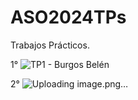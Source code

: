 # ASO2024TPs

Trabajos Prácticos.

1° ![TP1 - Burgos Belén](https://github.com/belenburgos20/ASO2024TPs/assets/167141409/3850d3d4-9ca5-44ef-bade-6e3ea4c2831f)


2° ![Uploading image.png…]()



